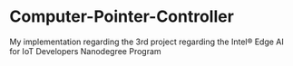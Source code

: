 # Computer-Pointer-Controller
My implementation regarding the 3rd project regarding the Intel® Edge AI for IoT Developers Nanodegree Program
